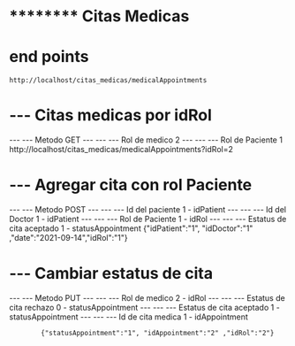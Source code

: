 # ******** Citas Medicas


# end points
    http://localhost/citas_medicas/medicalAppointments

#  --- Citas medicas por idRol
  --- --- Metodo GET
  --- --- --- Rol de medico 2
  --- --- --- Rol de Paciente 1
    http://localhost/citas_medicas/medicalAppointments?idRol=2


#  --- Agregar cita con rol Paciente
  --- --- Metodo POST
  --- --- --- Id del paciente 1 - idPatient
  --- --- --- Id del Doctor 1 - idPatient
  --- --- --- Rol de Paciente 1 - idRol
  --- --- --- Estatus de cita aceptado 1 - statusAppointment
            {"idPatient":"1", "idDoctor":"1" ,"date":"2021-09-14","idRol":"1"}

#  --- Cambiar estatus de cita
  --- --- Metodo PUT
  --- --- --- Rol de medico 2 - idRol
  --- --- --- Estatus de cita rechazo 0 - statusAppointment
  --- --- --- Estatus de cita aceptado 1 - statusAppointment
  --- --- --- Id de cita medica 1 - idAppointment

            {"statusAppointment":"1", "idAppointment":"2" ,"idRol":"2"}

    

    

